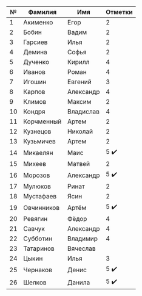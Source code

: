 
| №  | Фамилия       | Имя       | Отметки | 
|----|---------------|-----------|-----|
| 1  | Акименко      | Егор      | 2   | - ничего не делал, сидел в телефоне
| 2  | Бобин         | Вадим     | 2   | - пытался сделать, заболел          
| 3  | Гарсиев       | Илья      | 2   | - не был не на одном занятии        
| 4  | Демина        | Софья     | 2   | - не была не на одном занятии       
| 5  | Дученко       | Кирилл    | 4   | - отказался от инд задания       
| 6  | Иванов        | Роман     | 4   | - отказался от инд задания     
| 7  | Игошин        | Евгений   | 3   | - пришел на два занятия         
| 8  | Карпов        | Александр | 4   | - отказался от инд задания         
| 9  | Климов        | Максим    | 2   | - сидел в телефоне, прогулы, был на двух занятиях        
| 10 | Кондря        | Владислав | 4   | - отказался от инд задания               
| 11 | Корчменный    | Артем     | 2   | - не был не на одном занятии       
| 12 | Кузнецов      | Николай   | 2   | - ничего не сделал        
| 13 | Кузьмичев     | Артем     | 2   | - болел пришел 06.10 начал делать   
| 14 | Микаелян      | Маис      | 5 ✔️| - взял инд задание    
| 15 | Михеев        | Матвей    | 2   | - пришел на одно занятие
| 16 | Морозов       | Александр | 5 ✔️| - взял инд задание           
| 17 | Мулюков       | Ринат     | 2   | - пришел на одно занятие    
| 18 | Мустафаев     | Ясин      | 2   | - пришел на одно занятие  
| 19 | Овчинников    | Артём     | 5 ✔️| - взял инд задание        
| 20 | Ревягин       | Фёдор     | 4   | - отказался от инд задания              
| 21 | Савчук        | Александр | 4   | - отказался от инд задания             
| 22 | Субботин      | Владимир  | 4   | - отказался от инд задания           
| 23 | Татаринов     | Вячеслав  |     | болел, делает 
| 24 | Цыкин         | Илья      | 3   | - болел, пришел старался
| 25 | Чернаков      | Денис     | 5 ✔️| - взял инд задание        
| 26 | Шелков        | Данила    | 5 ✔️| - взял инд задание        
